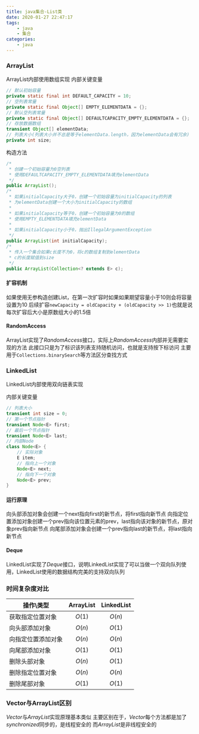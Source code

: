 ```yaml
---
title: java集合-List类
date: 2020-01-27 22:47:17
tags:
	- java
	- 集合
categories:
	- java
---
```

### ArrayList
ArrayList内部使用数组实现
内部关键变量
```java
// 默认初始容量
private static final int DEFAULT_CAPACITY = 10;
// 空列表常量
private static final Object[] EMPTY_ELEMENTDATA = {};
// 默认空列表常量
private static final Object[] DEFAULTCAPACITY_EMPTY_ELEMENTDATA = {};
// 存放数据数组
transient Object[] elementData;
// 列表大小(列表大小并不总是等于elementData.length，因为elementData会有冗余)
private int size;
```
构造方法
```java
/* 
 * 创建一个初始容量为0空列表
 * 使用DEFAULTCAPACITY_EMPTY_ELEMENTDATA填充elementData
 */
public ArrayList();
/* 
 * 如果initialCapacity大于0，创建一个初始容量为initialCapacity的列表
 * 为elementData创建一个大小为initialCapacity的数组
 *
 * 如果initialCapacity等于0，创建一个初始容量为0的数组
 * 使用EMPTY_ELEMENTDATA填充elementData
 * 
 * 如果initialCapacity小于0，抛出IllegalArgumentException
 */
public ArrayList(int initialCapacity);
/*
 * 传入一个集合如果c长度不为0，将c的数组复制到elementData
 * c的长度赋值到size
 */
public ArrayList(Collection<? extends E> c);
```
#### 扩容机制
如果使用无参构造创建List，在第一次扩容时如果如果期望容量小于10则会将容量设置为10
后续扩容`newCapacity = oldCapacity + (oldCapacity >> 1)`也就是说每次扩容后大小是原数组大小的1.5倍

#### RandomAccess
ArrayList实现了*RandomAccess*接口，实际上*RandomAccess*内部并无需要实现的方法
此接口只是为了标识该列表支持随机访问，也就是支持按下标访问
主要用于`Collections.binarySearch`等方法区分查找方式

### LinkedList
LinkedList内部使用双向链表实现

内部关键变量
```java
// 列表大小
transient int size = 0;
// 第一个节点指针
transient Node<E> first;
// 最后一个节点指针
transient Node<E> last;
// 内部Node
class Node<E> {
	// 实际对象
    E item;
    // 指向上一个对象
    Node<E> next;
    // 指向下一个对象
    Node<E> prev;
}
```

#### 运行原理
向头部添加对象会创建一个next指向first的新节点，将first指向新节点
向指定位置添加对象创建一个prev指向该位置元素的prev，last指向该对象的新节点，原对象prev指向新节点
向尾部添加对象会创建一个prev指向last的新节点，将last指向新节点

#### Deque
LinkedList实现了*Deque*接口，说明LinkedList实现了可以当做一个双向队列使用，LinkedList使用的数据结构完美的支持双向队列

### 时间复杂度对比

操作\类型			| ArrayList 	| LinkedList
--					|	:--:		|	:--:
获取指定位置对象		| $O(1)$ 		| $O(n)$
向头部添加对象		| $O(n)$ 		| $O(1)$
向指定位置添加对象		| $O(n)$ 		| $O(n)$
向尾部添加对象		| $O(1)$ 		| $O(1)$
删除头部对象			| $O(n)$ 		| $O(1)$
删除指定位置对象		| $O(n)$ 		| $O(n)$
删除尾部对象			| $O(1)$ 		| $O(1)$

### Vector与ArrayList区别
*Vector*与*ArrayList*实现原理基本类似
主要区别在于，*Vector*每个方法都是加了*synchronized*同步的，是线程安全的
而*ArrayList*是非线程安全的